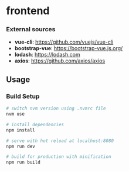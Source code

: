 # frontend

### External sources
* **vue-cli**: https://github.com/vuejs/vue-cli
* **bootstrap-vue**: https://bootstrap-vue.js.org/
* **lodash**: https://lodash.com
* **axios**: https://github.com/axios/axios


## Usage

### Build Setup

``` bash
# switch nvm version using .nvmrc file
nvm use

# install dependencies
npm install

# serve with hot reload at localhost:8080
npm run dev

# build for production with minification
npm run build
```
